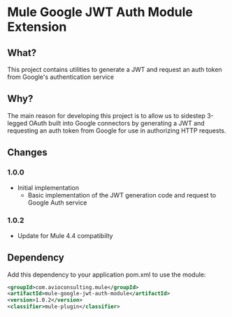 # Mule Google JWT Auth Module Extension

## What?
This project contains utilities to generate a JWT and request an auth token from Google's authentication service

## Why?
The main reason for developing this project is to allow us to sidestep 3-legged OAuth built into Google connectors by generating a JWT and requesting an auth token from Google for use in authorizing HTTP requests.

## Changes
### 1.0.0
* Initial implementation
  - Basic implementation of the JWT generation code and request to Google Auth service

### 1.0.2
* Update for Mule 4.4 compatibilty

## Dependency
Add this dependency to your application pom.xml to use the module:
```xml
<groupId>com.avioconsulting.mule</groupId>
<artifactId>mule-google-jwt-auth-module</artifactId>
<version>1.0.2</version>
<classifier>mule-plugin</classifier>
```
